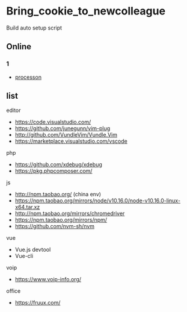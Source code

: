 # Bring_cookie_to_newcolleague
Build auto setup script


## Online 

### 1

* [processon](https://www.processon.com/)

## list
editor
* https://code.visualstudio.com/
* https://github.com/junegunn/vim-plug
* http://github.com/VundleVim/Vundle.Vim
* https://marketplace.visualstudio.com/vscode

php
* https://github.com/xdebug/xdebug
* https://pkg.phpcomposer.com/

js
* http://npm.taobao.org/   (china env)
* https://npm.taobao.org/mirrors/node/v10.16.0/node-v10.16.0-linux-x64.tar.xz
* http://npm.taobao.org/mirrors/chromedriver
* https://npm.taobao.org/mirrors/npm/
* https://github.com/nvm-sh/nvm

vue
* Vue.js devtool
* Vue-cli

voip
* https://www.voip-info.org/

office
* https://fruux.com/
